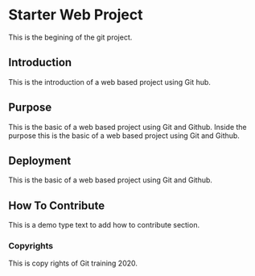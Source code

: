 # Starter Web Project

This is the begining of the git project.

## Introduction

This is the introduction of a web based project using Git hub.

## Purpose

This is the basic of a web based project using Git and Github.
Inside the purpose this is the basic of a web based project using Git and Github.

## Deployment

This is the basic of a web based project using Git and Github.

## How To Contribute

This is a demo type text to add how to contribute section.

### Copyrights

This is copy rights of Git training 2020.


